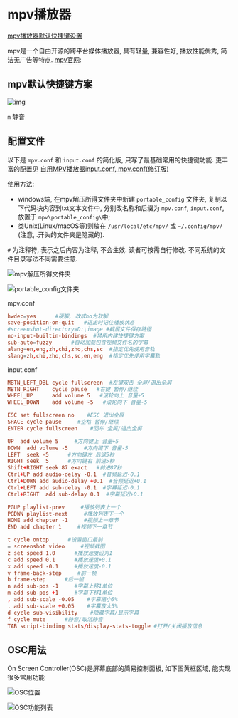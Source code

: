 # mpv播放器

[mpv播放器默认快捷键设置](https://www.bilibili.com/read/cv11615972)

mpv是一个自由开源的跨平台媒体播放器, 具有轻量, 兼容性好, 播放性能优秀, 简洁无广告等特点.
[mpv官网](https://mpv.io):

## mpv默认快捷键方案

![img](https://i0.hdslb.com/bfs/article/33d07afd7cd75dc52f4c2c03e3d895314da2b05f.jpg@942w_606h_progressive.webp)

`m` 静音

## 配置文件

以下是 `mpv.conf` 和 `input.conf` 的简化版, 只写了最基础常用的快捷键功能.
更丰富的配置见 [自用MPV播放器input.conf, mpv.conf(修订版)](https://www.bilibili.com/read/cv13479755)

使用方法:

+ windows端, 在mpv解压所得文件夹中新建 `portable_config` 文件夹,
复制以下代码块内容到txt文本文件中, 分别改名称和后缀为 `mpv.conf`, `input.conf`,
放置于 `mpv\portable_config\`中;
+ 类Unix(Linux/macOS等)则放在 `/usr/local/etc/mpv/` 或 `~/.config/mpv/`
(注意, .开头的文件夹是隐藏的).

`#` 为注释符, 表示之后内容为注释, 不会生效.
读者可按需自行修改. 不同系统的文件目录写法不同需要注意.

![mpv解压所得文件夹](https://i0.hdslb.com/bfs/article/eac14495617f8002ee8ac6c369f9a1b95d79e6c1.jpg@360w_359h_progressive.webp)

![portable_config文件夹](https://i0.hdslb.com/bfs/article/04d0628df883c84481b29fd6b10f4d6d98379f46.jpg@554w_300h_progressive.webp)

mpv.conf

```conf
hwdec=yes      #硬解, 改成no为软解
save-position-on-quit   #退出时记住播放状态
#screenshot-directory=D:\image #截屏文件保存路径
no-input-builtin-bindings  #禁用内建快捷键方案
sub-auto=fuzzy      #自动加载包含视频文件名的字幕
alang=en,eng,zh,chi,zho,chs,sc  #指定优先使用音轨
slang=zh,chi,zho,chs,sc,en,eng  #指定优先使用字幕轨
```

input.conf

```conf
MBTN_LEFT_DBL cycle fullscreen  #左键双击 全屏/退出全屏
MBTN_RIGHT    cycle pause   #右键 暂停/继续
WHEEL_UP      add volume 5   #滚轮向上 音量+5
WHEEL_DOWN    add volume -5   #滚轮向下 音量-5

ESC set fullscreen no    #ESC 退出全屏
SPACE cycle pause     #空格 暂停/继续
ENTER cycle fullscreen    #回车 全屏/退出全屏

UP  add volume 5     #方向键上 音量+5
DOWN  add volume -5     #方向键下 音量-5
LEFT  seek -5      #方向键左 后退5秒
RIGHT seek  5      #方向键右 前进5秒
Shift+RIGHT seek 87 exact   #前进87秒
Ctrl+UP add audio-delay -0.1  #音频延迟-0.1
Ctrl+DOWN add audio-delay +0.1  #音频延迟+0.1
Ctrl+LEFT add sub-delay -0.1  #字幕延迟-0.1
Ctrl+RIGHT  add sub-delay 0.1  #字幕延迟+0.1

PGUP playlist-prev     #播放列表上一个
PGDWN playlist-next     #播放列表下一个
HOME add chapter -1     #视频上一章节
END add chapter 1     #视频下一章节

t cycle ontop      #设置窗口最前
= screenshot video     #视频截图
z set speed 1.0      #播放速度设为1
c add speed 0.1      #播放速度+0.1
x add speed -0.1     #播放速度-0.1
v frame-back-step     #前一帧
b frame-step      #后一帧
n add sub-pos -1     #字幕上移1单位
m add sub-pos +1     #字幕下移1单位
, add sub-scale -0.05    #字幕缩小5%
. add sub-scale +0.05    #字幕放大5%
d cycle sub-visibility    #隐藏字幕/显示字幕
f cycle mute      #静音/取消静音
TAB script-binding stats/display-stats-toggle #打开/关闭播放信息
```

## OSC用法

On Screen Controller(OSC)是屏幕底部的简易控制面板,
如下图黄框区域, 能实现很多常用功能

![OSC位置](https://i0.hdslb.com/bfs/article/6456518a04eb571154173c459cd130cf29779c94.jpg@942w_531h_progressive.webp)

![OSC功能列表](https://i0.hdslb.com/bfs/article/20f661a44a33c8a005a4939824b1741d3668a745.png@698w_1277h_progressive.webp)
